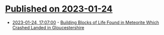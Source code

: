 # [Published on 2023-01-24](index.md)

* [2023-01-24, 17:07:00](https://soylentnews.org/article.pl?sid=23/01/23/1428210&from=rss) - [Building Blocks of Life Found in Meteorite Which Crashed Landed in Gloucestershire](https://soylentnews.org/article.pl?sid=23/01/23/1428210&from=rss)
